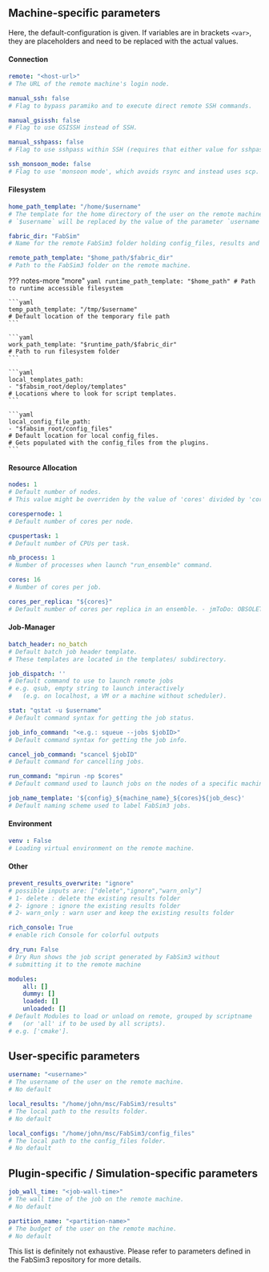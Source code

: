 ## Machine-specific parameters

Here, the default-configuration is given.
If variables are in brackets `<var>`, they are placeholders and need to be replaced with the actual values.

#### Connection
```yaml
remote: "<host-url>"
# The URL of the remote machine's login node.
```

```yaml
manual_ssh: false
# Flag to bypass paramiko and to execute direct remote SSH commands.
```

```yaml
manual_gsissh: false
# Flag to use GSISSH instead of SSH.
```

```yaml
manual_sshpass: false
# Flag to use sshpass within SSH (requires that either value for sshpass is set with filename of plaintext password file for this machine or SSHPASS set in environment)
```

```yaml
ssh_monsoon_mode: false
# Flag to use 'monsoon mode', which avoids rsync and instead uses scp.
```

#### Filesystem
```yaml
home_path_template: "/home/$username"
# The template for the home directory of the user on the remote machine.
# `$username` will be replaced by the value of the parameter `username`.
```

```yaml
fabric_dir: "FabSim"
# Name for the remote FabSim3 folder holding config_files, results and scripts.
```

```yaml
remote_path_template: "$home_path/$fabric_dir"
# Path to the FabSim3 folder on the remote machine.
```

??? notes-more "more"
    ```yaml
    runtime_path_template: "$home_path"
    # Path to runtime accessible filesystem
    ```

    ```yaml
    temp_path_template: "/tmp/$username"
    # Default location of the temporary file path
    ```

    ```yaml
    work_path_template: "$runtime_path/$fabric_dir"
    # Path to run filesystem folder
    ```

    ```yaml
    local_templates_path:
    - "$fabsim_root/deploy/templates"
    # Locations where to look for script templates.
    ```

    ```yaml
    local_config_file_path:
    - "$fabsim_root/config_files"
    # Default location for local config_files.
    # Gets populated with the config_files from the plugins.
    ```

#### Resource Allocation
```yaml
nodes: 1
# Default number of nodes.
# This value might be overriden by the value of 'cores' divided by 'corespernode'.
```

```yaml
corespernode: 1
# Default number of cores per node.
```

```yaml
cpuspertask: 1
# Default number of CPUs per task.
```

```yaml
nb_process: 1
# Number of processes when launch "run_ensemble" command.
```

```yaml
cores: 16
# Number of cores per job.
```

```yaml
cores_per_replica: "${cores}"
# Default number of cores per replica in an ensemble. - jmToDo: OBSOLETE?
```


#### Job-Manager
```yaml
batch_header: no_batch
# Default batch job header template.
# These templates are located in the templates/ subdirectory.
```

```yaml
job_dispatch: ''
# Default command to use to launch remote jobs
# e.g. qsub, empty string to launch interactively
#   (e.g. on localhost, a VM or a machine without scheduler).
```

```yaml
stat: "qstat -u $username"
# Default command syntax for getting the job status.
```

```yaml
job_info_command: "<e.g.: squeue --jobs $jobID>"
# Default command syntax for getting the job info.
```

```yaml
cancel_job_command: "scancel $jobID"
# Default command for cancelling jobs.
```

```yaml
run_command: "mpirun -np $cores"
# Default command used to launch jobs on the nodes of a specific machine.
```

```yaml
job_name_template: '${config}_${machine_name}_${cores}${job_desc}'
# Default naming scheme used to label FabSim3 jobs.
```

#### Environment
```yaml
venv : False
# Loading virtual environment on the remote machine.
```


#### Other
```yaml
prevent_results_overwrite: "ignore"
# possible inputs are: ["delete","ignore","warn_only"]
# 1- delete : delete the existing results folder
# 2- ignore : ignore the existing results folder
# 2- warn_only : warn user and keep the existing results folder
```

```yaml
rich_console: True
# enable rich Console for colorful outputs
```

```yaml
dry_run: False
# Dry Run shows the job script generated by FabSim3 without
# submitting it to the remote machine
```


```yaml
modules:
    all: []
    dummy: []
    loaded: []
    unloaded: []
# Default Modules to load or unload on remote, grouped by scriptname
#   (or 'all' if to be used by all scripts).
# e.g. ['cmake'].
```


## User-specific parameters

```yaml
username: "<username>"
# The username of the user on the remote machine.
# No default
```


```yaml
local_results: "/home/john/msc/FabSim3/results"
# The local path to the results folder.
# No default
```

```yaml
local_configs: "/home/john/msc/FabSim3/config_files"
# The local path to the config_files folder.
# No default
```


## Plugin-specific / Simulation-specific parameters

```yaml
job_wall_time: "<job-wall-time>"
# The wall time of the job on the remote machine.
# No default
```

```yaml
partition_name: "<partition-name>"
# The budget of the user on the remote machine.
# No default
```

This list is definitely not exhaustive.
Please refer to parameters defined in the FabSim3 repository for more details.
